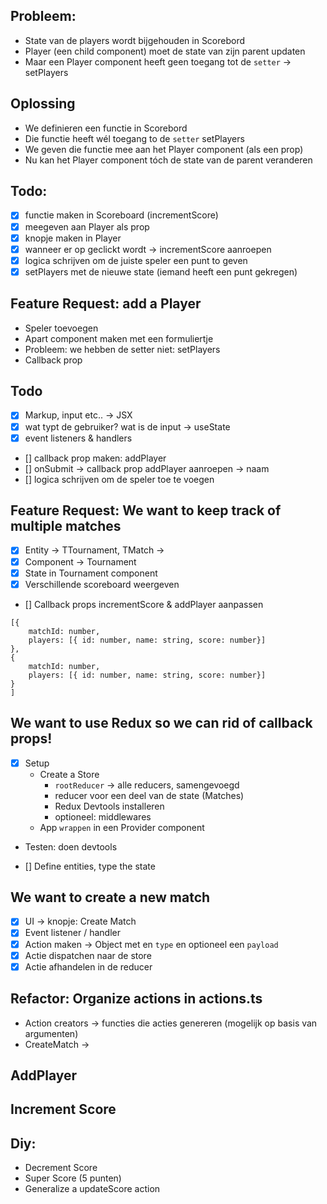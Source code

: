 ## Probleem:

- State van de players wordt bijgehouden in Scorebord
- Player (een child component) moet de state van zijn parent updaten
- Maar een Player component heeft geen toegang tot de `setter` -> setPlayers

## Oplossing

- We definieren een functie in Scorebord
- Die functie heeft wél toegang to de `setter` setPlayers
- We geven die functie mee aan het Player component (als een prop)
- Nu kan het Player component tóch de state van de parent veranderen

## Todo:

- [x] functie maken in Scoreboard (incrementScore)
- [x] meegeven aan Player als prop
- [x] knopje maken in Player
- [x] wanneer er op geclickt wordt -> incrementScore aanroepen
- [x] logica schrijven om de juiste speler een punt to geven
- [x] setPlayers met de nieuwe state (iemand heeft een punt gekregen)

## Feature Request: add a Player

- Speler toevoegen
- Apart component maken met een formuliertje
- Probleem: we hebben de setter niet: setPlayers
- Callback prop

## Todo

- [x] Markup, input etc.. -> JSX
- [x] wat typt de gebruiker? wat is de input -> useState
- [x] event listeners & handlers
- [] callback prop maken: addPlayer
- [] onSubmit -> callback prop addPlayer aanroepen -> naam
- [] logica schrijven om de speler toe te voegen

## Feature Request: We want to keep track of multiple matches

- [x] Entity -> TTournament, TMatch ->
- [x] Component -> Tournament
- [x] State in Tournament component
- [x] Verschillende scoreboard weergeven
- [] Callback props incrementScore & addPlayer aanpassen

```
[{
    matchId: number,
    players: [{ id: number, name: string, score: number}]
},
{
    matchId: number,
    players: [{ id: number, name: string, score: number}]
}
]
```

## We want to use Redux so we can rid of callback props!

- [x] Setup
  - Create a Store
    - `rootReducer` -> alle reducers, samengevoegd
    - reducer voor een deel van de state (Matches)
    - Redux Devtools installeren
    - optioneel: middlewares
  - App `wrappen` in een Provider component
- Testen: doen devtools

- [] Define entities, type the state

## We want to create a new match

- [x] UI -> knopje: Create Match
- [x] Event listener / handler
- [x] Action maken -> Object met en `type` en optioneel een `payload`
- [x] Actie dispatchen naar de store
- [x] Actie afhandelen in de reducer

## Refactor: Organize actions in actions.ts

- Action creators -> functies die acties genereren (mogelijk op basis van argumenten)
- CreateMatch ->

## AddPlayer

## Increment Score

## Diy:

- Decrement Score
- Super Score (5 punten)
- Generalize a updateScore action
